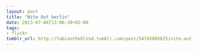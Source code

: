 ```yaml
---
layout: post
title: "Nite Out berlin"
date: 2013-07-06T13:06:30+02:00
tags:
- flickr
tumblr_url: http://fabiantheblind.tumblr.com/post/54745805825/nite-out-berlin
---
```

